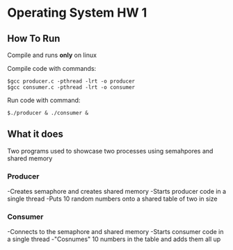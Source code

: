 # Operating System HW 1

## How To Run

Compile and runs **only** on linux

Compile code with commands:

```console
$gcc producer.c -pthread -lrt -o producer
$gcc consumer.c -pthread -lrt -o consumer
```

Run code with command:

```console
$./producer & ./consumer &
```

## What it does

Two programs used to showcase two processes using semahpores and shared memory

### Producer

-Creates semaphore and creates shared memory
-Starts producer code in a single thread
-Puts 10 random numbers onto a shared table of two in size

### Consumer

-Connects to the semaphore and shared memory
-Starts consumer code in a single thread
-"Cosnumes" 10 numbers in the table and adds them all up
